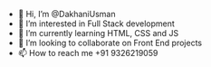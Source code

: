 - 👋 Hi, I’m @DakhaniUsman
- 👀 I’m interested in Full Stack development
- 🌱 I’m currently learning HTML, CSS and JS
- 💞️ I’m looking to collaborate on Front End projects
- 📫 How to reach me +91 9326219059

<!---
DakhaniUsman/DakhaniUsman is a ✨ special ✨ repository because its `README.md` (this file) appears on your GitHub profile.
You can click the Preview link to take a look at your changes.
--->
